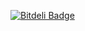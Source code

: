 [![Bitdeli Badge](https://d2weczhvl823v0.cloudfront.net/jatin3893/jatin3893.github.io/trend.png)](https://bitdeli.com/free "Bitdeli Badge")